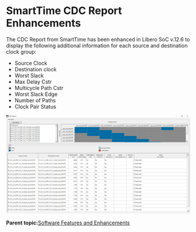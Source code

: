 # SmartTime CDC Report Enhancements

The CDC Report from SmartTime has been enhanced in Libero SoC v.12.6 to display the following additional information for each source and destination clock group:

-   Source Clock
-   Destination clock
-   Worst Slack
-   Max Delay Cstr
-   Multicycle Path Cstr
-   Worst Slack Edge
-   Number of Paths
-   Clock Pair Status

![](GUID-BA0F48F2-AFE5-4EA1-BA19-3ACDFBBB4FEF-low.png "CDC Report")

**Parent topic:**[Software Features and Enhancements](GUID-0C8F8AEA-9445-4B14-83EE-0D7D82E81DB5.md)


